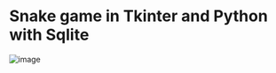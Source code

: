 # Snake game in Tkinter and Python with Sqlite
![image](https://github.com/user-attachments/assets/b2554cc0-e0dc-4140-9b38-d98ffb6167ab)
